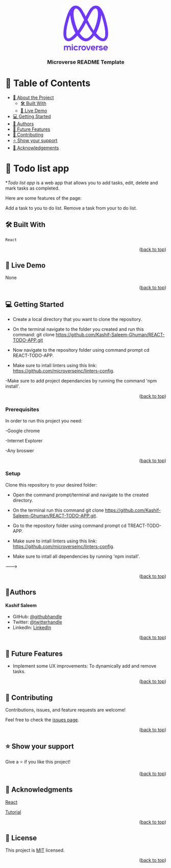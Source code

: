 <a name="readme-top"></a>

<div align="center">

  <img src="./src/images/murple_logo.png" alt="logo" width="140"  height="auto" />
  <br/>

  <h3><b>Microverse README Template</b></h3>

</div>

# 📗 Table of Contents

- [📖 About the Project](#about-project)
  - [🛠 Built With](#built-with)
  - [🚀 Live Demo](#live-demo)
- [💻 Getting Started](#getting-started)
- [👥 Authors](#authors)
- [🔭 Future Features](#future-features)
- [🤝 Contributing](#contributing)
- [⭐️ Show your support](#support)
- [🙏 Acknowledgements](#acknowledgements)

# 📖 Todo list app<a name="about-project"></a>

**Todo list app* is a web app that allows you to add tasks, edit, delete and mark tasks as completed. 

Here are some features of the page:

Add a task to you to do list.
Remove a task from your to do list.

## 🛠 Built With <a name="built-with"></a>
    React

<p align="right">(<a href="#readme-top">back to top</a>)</p>


## 🚀 Live Demo <a name="live-demo"></a>

None

<p align="right">(<a href="#readme-top">back to top</a>)</p>


## 💻 Getting Started <a name="getting-started"></a>

- Create a local directory that you want to clone the repository.

- On the terminal navigate to the folder you created and run this command: git clone https://github.com/Kashif-Saleem-Ghuman/REACT-TODO-APP.git

- Now navigate to the repository folder using command prompt cd REACT-TODO-APP.

- Make sure to intall linters using this link: https://github.com/microverseinc/linters-config.

-Make sure to add project dependancies by running the command 'npm install'.

<p align="right">(<a href="#readme-top">back to top</a>)</p>

### Prerequisites

In order to run this project you need:

-Google chrome

-Internet Explorer

-Any broswer


<p align="right">(<a href="#readme-top">back to top</a>)</p>

### Setup

Clone this repository to your desired folder:

- Open the command prompt/terminal and navigate to the created directory.

- On the terminal run this command git clone https://github.com/Kashif-Saleem-Ghuman/REACT-TODO-APP.git.

- Go to the repository folder using command prompt cd TREACT-TODO-APP.


- Make sure to intall linters using this link: https://github.com/microverseinc/linters-config.

- Make sure to intall all dependencies by running 'npm install'.


--->


<p align="right">(<a href="#readme-top">back to top</a>)</p>

## 👤**Authors** <a name="authors"></a>
<h4>Kashif Saleem</h4>

- GitHub: [@githubhandle](https://github.com/Kashif-Saleem-Ghuman)
- Twitter: [@twitterhandle](https://twitter.com/Kashif14Saleem)
- LinkedIn: [LinkedIn](https://www.linkedin.com/in/kashif-saleem-45ba95215/)


<p align="right">(<a href="#readme-top">back to top</a>)</p>

## 🔭 Future Features <a name="future-features"></a>

- Implement some UX improvements: To dynamically add and remove tasks.

<p align="right">(<a href="#readme-top">back to top</a>)</p>

## 🤝 Contributing <a name="contributing"></a>

Contributions, issues, and feature requests are welcome!

Feel free to check the [issues page](https://github.com/Kashif-Saleem-Ghuman/REACT-TODO-APP/issues).

<p align="right">(<a href="#readme-top">back to top</a>)</p>

## ⭐️ Show your support <a name="support"></a>

Give a ⭐️ if you like this project!

<p align="right">(<a href="#readme-top">back to top</a>)</p>

## 🙏 Acknowledgments <a name="acknowledgements"></a>

[React](https://reactjs.org/)

[Tutorial](https://ibaslogic.com/react-tutorial-for-beginners/)


<p align="right">(<a href="#readme-top">back to top</a>)</p>

## 📝 License <a name="license"></a>

This project is [MIT](https://github.com/Kashif-Saleem-Ghuman/REACT-TODO-APP/blob/dev/LICENSE.md) licensed.

<p align="right">(<a href="#readme-top">back to top</a>)</p>

